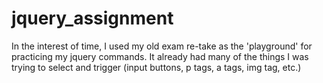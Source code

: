 # jquery_assignment
In the interest of time, I used my old exam re-take as the 'playground' for practicing my jquery commands. It already had many of the things I was trying to select and trigger (input buttons, p tags, a tags, img tag, etc.)

